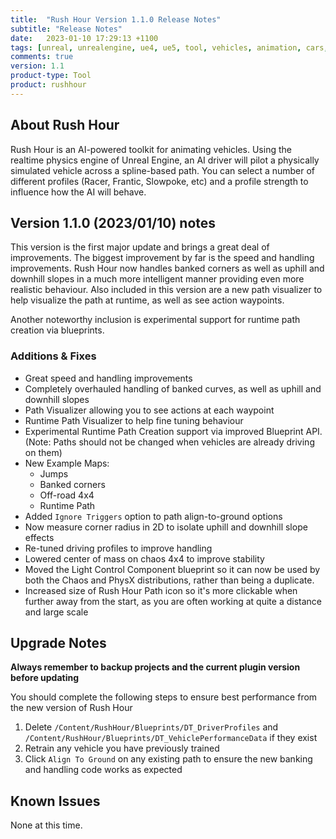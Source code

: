 ```yaml
---
title:  "Rush Hour Version 1.1.0 Release Notes"
subtitle: "Release Notes"
date:   2023-01-10 17:29:13 +1100
tags: [unreal, unrealengine, ue4, ue5, tool, vehicles, animation, cars, animation, rushhour, releasenotes]
comments: true
version: 1.1
product-type: Tool
product: rushhour
---
```


## About Rush Hour

Rush Hour is an AI-powered toolkit for animating vehicles. Using the realtime physics engine of Unreal Engine, an AI driver will pilot a physically simulated vehicle across a spline-based path. You can select a number of different profiles (Racer, Frantic, Slowpoke, etc) and a profile strength to influence how the AI will behave.

## Version 1.1.0 (2023/01/10) notes

This version is the first major update and brings a great deal of improvements. The biggest improvement by far is the speed and handling improvements. Rush Hour now handles banked corners as well as uphill and downhill slopes in a much more intelligent manner providing even more realistic behaviour. Also included in this version are a new path visualizer to help visualize the path at runtime, as well as see action waypoints.

Another noteworthy inclusion is experimental support for runtime path creation via blueprints.

### Additions & Fixes

- Great speed and handling improvements
- Completely overhauled handling of banked curves, as well as uphill and downhill slopes
- Path Visualizer allowing you to see actions at each waypoint
- Runtime Path Visualizer to help fine tuning behaviour
- Experimental Runtime Path Creation support via improved Blueprint API. (Note: Paths should not be changed when vehicles are already driving on them)
- New Example Maps:
  - Jumps
  - Banked corners
  - Off-road 4x4
  - Runtime Path
- Added `Ignore Triggers` option to path align-to-ground options
- Now measure corner radius in 2D to isolate uphill and downhill slope effects
- Re-tuned driving profiles to improve handling
- Lowered center of mass on chaos 4x4 to improve stability
- Moved the Light Control Component blueprint so it can now be used by both the Chaos and PhysX distributions, rather than being a duplicate.
- Increased size of Rush Hour Path icon so it's more clickable when further away from the start, as you are often working at quite a distance and large scale

## Upgrade Notes

**Always remember to backup projects and the current plugin version before updating**

You should complete the following steps to ensure best performance from the new version of Rush Hour

1. Delete `/Content/RushHour/Blueprints/DT_DriverProfiles` and `/Content/RushHour/Blueprints/DT_VehiclePerformanceData` if they exist
2. Retrain any vehicle you have previously trained
3. Click `Align To Ground` on any existing path to ensure the new banking and handling code works as expected

## Known Issues

None at this time.
